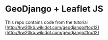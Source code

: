 # GeoDjango + Leaflet JS

This repo contains code from the tutorial [http://kw20kb.wikidot.com/geodjango#toc12](http://kw20kb.wikidot.com/geodjango#toc12)
